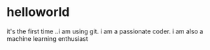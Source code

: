 # helloworld
it's the first time ..i am using git.
i am a passionate coder.
i am also  a machine learning enthusiast
